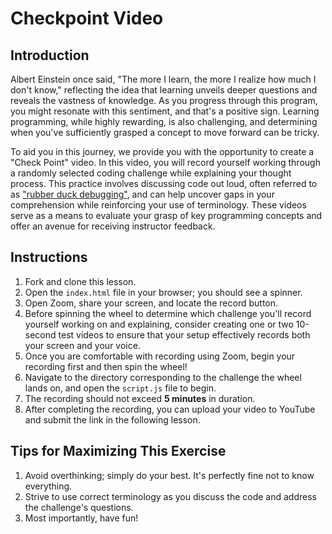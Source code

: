 # Checkpoint Video

## Introduction

Albert Einstein once said, "The more I learn, the more I realize how much I don't know," reflecting the idea that learning unveils deeper questions and reveals the vastness of knowledge. As you progress through this program, you might resonate with this sentiment, and that's a positive sign. Learning programming, while highly rewarding, is also challenging, and determining when you've sufficiently grasped a concept to move forward can be tricky.

To aid you in this journey, we provide you with the opportunity to create a "Check Point" video. In this video, you will record yourself working through a randomly selected coding challenge while explaining your thought process. This practice involves discussing code out loud, often referred to as ["rubber duck debugging"](https://en.wikipedia.org/wiki/Rubber_duck_debugging), and can help uncover gaps in your comprehension while reinforcing your use of terminology. These videos serve as a means to evaluate your grasp of key programming concepts and offer an avenue for receiving instructor feedback.

## Instructions

1. Fork and clone this lesson.
2. Open the `index.html` file in your browser; you should see a spinner.
3. Open Zoom, share your screen, and locate the record button.
4. Before spinning the wheel to determine which challenge you'll record yourself working on and explaining, consider creating one or two 10-second test videos to ensure that your setup effectively records both your screen and your voice.
5. Once you are comfortable with recording using Zoom, begin your recording first and then spin the wheel!
6. Navigate to the directory corresponding to the challenge the wheel lands on, and open the `script.js` file to begin.
7. The recording should not exceed **5 minutes** in duration.
8. After completing the recording, you can upload your video to YouTube and submit the link in the following lesson.

## Tips for Maximizing This Exercise

1. Avoid overthinking; simply do your best. It's perfectly fine not to know everything.
2. Strive to use correct terminology as you discuss the code and address the challenge's questions.
3. Most importantly, have fun!